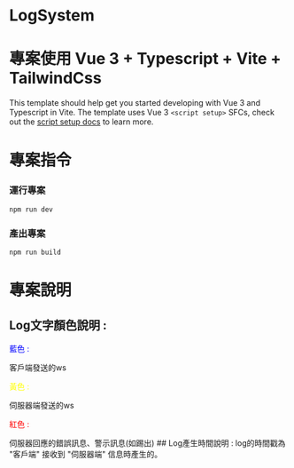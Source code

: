 # LogSystem
# 專案使用 Vue 3 + Typescript + Vite + TailwindCss

This template should help get you started developing with Vue 3 and Typescript in Vite. The template uses Vue 3 `<script setup>` SFCs, check out the [script setup docs](https://v3.vuejs.org/api/sfc-script-setup.html#sfc-script-setup) to learn more.

# 專案指令
### 運行專案
```
npm run dev
```
### 產出專案
```
npm run build
```
# 專案說明
## Log文字顏色說明 :
<p style="color:blue;">藍色 :</p> 客戶端發送的ws<br/>
<p style="color:yellow;">黃色 :</p> 伺服器端發送的ws <br/>
<p style="color:red;">紅色 :</p> 伺服器回應的錯誤訊息、警示訊息(如踢出)
## Log產生時間說明 :
log的時間戳為 "客戶端" 接收到 "伺服器端" 信息時產生的。 

